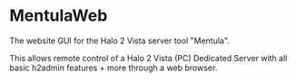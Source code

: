 # MentulaWeb
The website GUI for the Halo 2 Vista server tool "Mentula".

This allows remote control of a Halo 2 Vista (PC) Dedicated Server with all basic h2admin features + more through a web browser.
